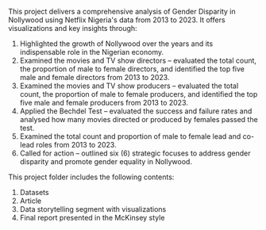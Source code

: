 This project delivers a comprehensive analysis of Gender Disparity in Nollywood using Netflix Nigeria's data from 2013 to 2023. It offers visualizations and key insights through:

1.	Highlighted the growth of Nollywood over the years and its indispensable role in the Nigerian economy.
2.	Examined the movies and TV show directors – evaluated the total count, the proportion of male to female directors, and identified the top five male and female directors from 2013 to 2023.
3.	Examined the movies and TV show producers – evaluated the total count, the proportion of male to female producers, and identified the top five male and female producers from 2013 to 2023.
4.	Applied the Bechdel Test – evaluated the success and failure rates and analysed how many movies directed or produced by females passed the test.
5.	Examined the total count and proportion of male to female lead and co-lead roles from 2013 to 2023.
6.	Called for action – outlined six (6) strategic focuses to address gender disparity and promote gender equality in Nollywood.

This project folder includes the following contents:
1.	Datasets
2.	Article
3.	Data storytelling segment with visualizations
4.	Final report presented in the McKinsey style

